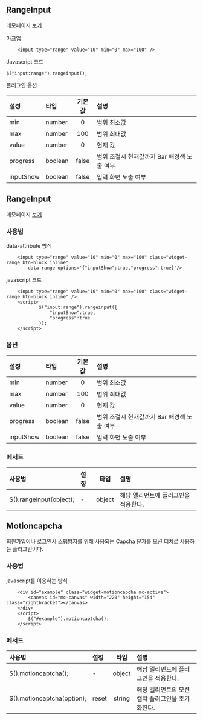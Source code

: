 <!--
layout: 'post'
section: 'Cornerstone Framework'
title: '범위인풋'
outline: '범위인풋'
date: '2012-11-16'
tagstr: 'widget'
subsection: ‘본문’
order: ‘[4, 3, 10]’
-->

## RangeInput

데모페이지 [보기](http://tinyurl.com/9uc6kvt)

마크업

``` cm
	<input type="range" value="10" min="0" max="100" />
```

Javascript 코드

	$("input:range").rangeinput();

플러그인 옵션

설정 | 타입 | 기본값 | 설명
:---- | :---- | :----: | :----
min | number | 0 | 범위 최소값
max | number | 100 | 범위 최대값
value | number | 0 | 현재 값
progress | boolean | false | 범위 조절시 현재값까지 Bar 배경색 노출 여부
inputShow | boolean | false | 입력 화면 노출 여부


## RangeInput

데모페이지 [보기](http://tinyurl.com/9uc6kvt)

### 사용법 
data-attribute 방식
``` cm
	<input type="range" value="10" min="0" max="100" class="widget-range btn-block inline"
		data-range-options='{"inputShow":true,"progress":true}'/>
```


javascript 코드
``` cm
	<input type="range" value="10" min="0" max="100" class="widget-range btn-block inline" />
	<script>
			$("input:range").rangeinput({
				"inputShow":true,
				"progress":true
			});
	</script>
```

### 옵션

설정 | 타입 | 기본값 | 설명
:---- | :---- | :----: | :----
min | number | 0 | 범위 최소값
max | number | 100 | 범위 최대값
value | number | 0 | 현재 값
progress | boolean | false | 범위 조절시 현재값까지 Bar 배경색 노출 여부
inputShow | boolean | false | 입력 화면 노출 여부
        

### 메서드

사용법 | 설정 | 타입 | 설명
:-- | :-- | :-: | :--
$().rangeinput(object); | - | object | 해당 엘리먼트에 플러그인을 적용한다.

## Motioncapcha
회원가입이나 로그인시 스팸방지를 위해 사용되는 Capcha 문자를 모션 터치로 사용하는 플러그인이다.

### 사용법

javascript를 이용하는 방식


``` cm
	<div id="example" class="widget-motioncapcha mc-active">
		<canvas id="mc-canvas" width="220" height="154" class="rightbracket"></canvas>
	</div>
	<script>
		$("#example").motioncaptcha();
	</script>
```

### 메서드

사용법 | 설정 | 타입 | 설명
:-- | :-- | :-: | :--
$().motioncaptcha(); | - | object | 해당 엘리먼트에 플러그인을 적용한다.
$().motioncaptcha(option); | reset | string | 해당 엘리먼트의 모션캡챠 플러그인을 초기화한다.
